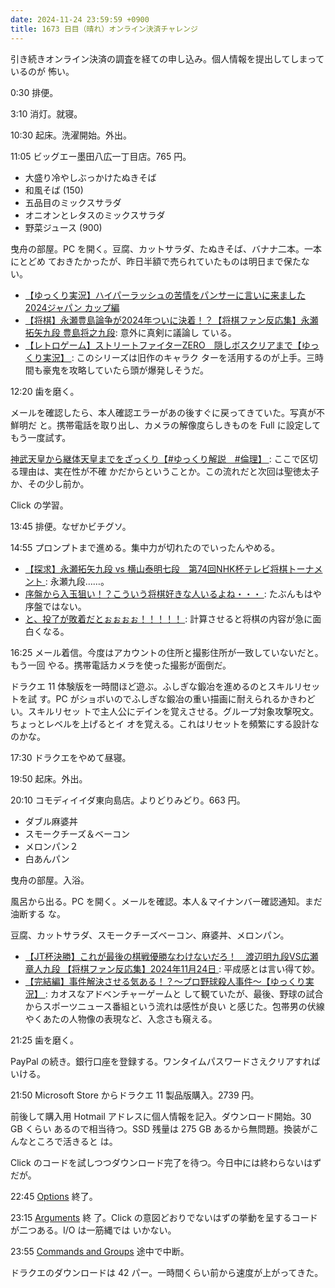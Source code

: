 ```yaml
---
date: 2024-11-24 23:59:59 +0900
title: 1673 日目（晴れ）オンライン決済チャレンジ
---
```


引き続きオンライン決済の調査を経ての申し込み。個人情報を提出してしまっているのが
怖い。

0:30 排便。

3:10 消灯。就寝。

10:30 起床。洗濯開始。外出。

11:05 ビッグエー墨田八広一丁目店。765 円。

* 大盛り冷やしぶっかけたぬきそば
* 和風そば (150)
* 五品目のミックスサラダ
* オニオンとレタスのミックスサラダ
* 野菜ジュース (900)

曳舟の部屋。PC を開く。豆腐、カットサラダ、たぬきそば、バナナ二本。一本にとどめ
ておきたかったが、昨日半額で売られていたものは明日まで保たない。

* [【ゆっくり実況】ハイパーラッシュの苦情をパンサーに言いに来ました2024ジャパン
  カップ編](https://www.youtube.com/watch?v=bKMrKDCGFy0)
* [【将棋】永瀬豊島論争が2024年ついに決着！？【将棋ファン反応集】永瀬拓矢九段
  豊島将之九段](https://www.youtube.com/watch?v=YElKqxayTTg): 意外に真剣に議論し
  ている。
* [【レトロゲーム】ストリートファイターZERO　隠しボスクリアまで【ゆっくり実況】
  ](https://www.youtube.com/watch?v=GYsF8-dZ48M): このシリーズは旧作のキャラク
  ターを活用するのが上手。三時間も豪鬼を攻略していたら頭が爆発しそうだ。

12:20 歯を磨く。

メールを確認したら、本人確認エラーがあの後すぐに戻ってきていた。写真が不鮮明だ
と。携帯電話を取り出し、カメラの解像度らしきものを Full に設定してもう一度試す。

[神武天皇から継体天皇までをざっくり【#ゆっくり解説　#倫理】
](https://www.youtube.com/watch?v=EoLKNxt7ZXk): ここで区切る理由は、実在性が不確
かだからということか。この流れだと次回は聖徳太子か、その少し前か。

Click の学習。

13:45 排便。なぜかビチグソ。

14:55 プロンプトまで進める。集中力が切れたのでいったんやめる。

* [【探求】永瀬拓矢九段 vs 横山泰明七段　第74回NHK杯テレビ将棋トーナメント
  ](https://www.youtube.com/watch?v=n8Zd2oJIuy8): 永瀬九段……。
* [序盤から入玉狙い！？こういう将棋好きな人いるよね・・・
  ](https://www.youtube.com/watch?v=rhxxIY_rE7U): たぶんもはや序盤ではない。
* [と、投了が敗着だとぉぉぉぉ！！！！！
  ](https://www.youtube.com/watch?v=Tn8CXY-MbeU): 計算させると将棋の内容が急に面
  白くなる。

16:25 メール着信。今度はアカウントの住所と撮影住所が一致していないだと。もう一回
やる。携帯電話カメラを使った撮影が面倒だ。

ドラクエ 11 体験版を一時間ほど遊ぶ。ふしぎな鍛冶を進めるのとスキルリセットを試
す。PC がショボいのでふしぎな鍛冶の重い描画に耐えられるかきわどい。スキルリセッ
トで主人公にデインを覚えさせる。グループ対象攻撃呪文。ちょっとレベルを上げるとイ
オを覚える。これはリセットを頻繁にする設計なのかな。

17:30 ドラクエをやめて昼寝。

19:50 起床。外出。

20:10 コモディイイダ東向島店。よりどりみどり。663 円。

* ダブル麻婆丼
* スモークチーズ＆ベーコン
* メロンパン２
* 白あんパン

曳舟の部屋。入浴。

風呂から出る。PC を開く。メールを確認。本人＆マイナンバー確認通知。まだ油断する
な。

豆腐、カットサラダ、スモークチーズベーコン、麻婆丼、メロンパン。

* [【JT杯決勝】これが最後の棋戦優勝なわけないだろ！　渡辺明九段VS広瀬章人九段
  【将棋ファン反応集】2024年11月24日
  ](https://www.youtube.com/watch?v=iS_JEW1m7CE): 平成感とは言い得て妙。
* [【完結編】事件解決させる気ある！？～プロ野球殺人事件～【ゆっくり実況】
  ](https://www.youtube.com/watch?v=-QNZgJ7JZ5Q): カオスなアドベンチャーゲームと
  して観ていたが、最後、野球の試合からスポーツニュース番組という流れは感性が良い
  と感じた。包帯男の伏線やくあたの人物像の表現など、入念さも窺える。

21:25 歯を磨く。

PayPal の続き。銀行口座を登録する。ワンタイムパスワードさえクリアすればいける。

21:50 Microsoft Store からドラクエ 11 製品版購入。2739 円。

前後して購入用 Hotmail アドレスに個人情報を記入。ダウンロード開始。30 GB くらい
あるので相当待つ。SSD 残量は 275 GB あるから無問題。換装がこんなところで活きると
は。

Click のコードを試しつつダウンロード完了を待つ。今日中には終わらないはずだが。

22:45 [Options](https://click.palletsprojects.com/en/stable/options/) 終了。

23:15 [Arguments](https://click.palletsprojects.com/en/stable/arguments/) 終
了。Click の意図どおりでないはずの挙動を呈するコードが二つある。I/O は一筋縄では
いかない。

23:55 [Commands and Groups](https://click.palletsprojects.com/en/stable/commands/)
途中で中断。

ドラクエのダウンロードは 42 パー。一時間くらい前から速度が上がってきた。
